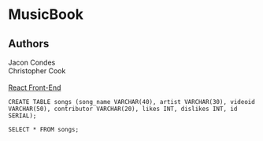 <h1>MusicBook</h1>

<h2>Authors</h2>
Jacon Condes<br />
Christopher Cook

<br />
<br />
<a href="https://github.com/christopher-cook/MusicBook_front_end">React Front-End</a>

```
CREATE TABLE songs (song_name VARCHAR(40), artist VARCHAR(30), videoid VARCHAR(50), contributor VARCHAR(20), likes INT, dislikes INT, id SERIAL);
```

```
SELECT * FROM songs;
```
